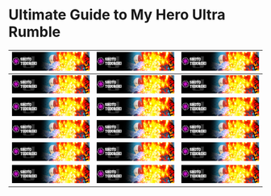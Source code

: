 # Ultimate Guide to My Hero Ultra Rumble

| <a href="/pages/quirk-skill-set/shoto-todoroki-ice-fang-wind-flame.md"><img src="/images/401.jpg" width="350" /></a> | <a href="/pages/quirk-skill-set/shoto-todoroki-ice-fang-wind-flame.md"><img src="/images/401.jpg" width="350" /></a> | <a href="/pages/quirk-skill-set/shoto-todoroki-ice-fang-wind-flame.md"><img src="/images/401.jpg" width="350" /></a> |
|-------------------------------------------|-------------------------------------------|-------------------------------------------|
| <a href="/pages/quirk-skill-set/shoto-todoroki-ice-fang-wind-flame.md"><img src="/images/401.jpg" width="350" /></a> | <a href="/pages/quirk-skill-set/shoto-todoroki-ice-fang-wind-flame.md"><img src="/images/401.jpg" width="350" /></a> | <a href="/pages/quirk-skill-set/shoto-todoroki-ice-fang-wind-flame.md"><img src="/images/401.jpg" width="350" /></a> |
| <a href="/pages/quirk-skill-set/shoto-todoroki-ice-fang-wind-flame.md"><img src="/images/401.jpg" width="350" /></a> | <a href="/pages/quirk-skill-set/shoto-todoroki-ice-fang-wind-flame.md"><img src="/images/401.jpg" width="350" /></a> | <a href="/pages/quirk-skill-set/shoto-todoroki-ice-fang-wind-flame.md"><img src="/images/401.jpg" width="350" /></a> |
| <a href="/pages/quirk-skill-set/shoto-todoroki-ice-fang-wind-flame.md"><img src="/images/401.jpg" width="350" /></a> | <a href="/pages/quirk-skill-set/shoto-todoroki-ice-fang-wind-flame.md"><img src="/images/401.jpg" width="350" /></a> | <a href="/pages/quirk-skill-set/shoto-todoroki-ice-fang-wind-flame.md"><img src="/images/401.jpg" width="350" /></a> |
| <a href="/pages/quirk-skill-set/shoto-todoroki-ice-fang-wind-flame.md"><img src="/images/401.jpg" width="350" /></a> | <a href="/pages/quirk-skill-set/shoto-todoroki-ice-fang-wind-flame.md"><img src="/images/401.jpg" width="350" /></a> | <a href="/pages/quirk-skill-set/shoto-todoroki-ice-fang-wind-flame.md"><img src="/images/401.jpg" width="350" /></a> |
| <a href="/pages/quirk-skill-set/shoto-todoroki-ice-fang-wind-flame.md"><img src="/images/401.jpg" width="350" /></a> | <a href="/pages/quirk-skill-set/shoto-todoroki-ice-fang-wind-flame.md"><img src="/images/401.jpg" width="350" /></a> | <a href="/pages/quirk-skill-set/shoto-todoroki-ice-fang-wind-flame.md"><img src="/images/401.jpg" width="350" /></a> |
